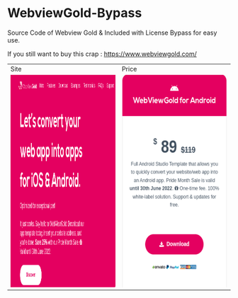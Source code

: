 # WebviewGold-Bypass
Source Code of Webview Gold &amp; Included with License Bypass for easy use.

If you still want to buy this crap : https://www.webviewgold.com/
<table>
  <tr>
    <td>Site </td>
     <td>Price </td>
   </tr>
  <tr>
    <td><img src="media/webviewgold.png" width=270 height=480></td>
    <td><img src="media/webviewprice.png" width=270 height=480></td>
  </tr>
 </table>
